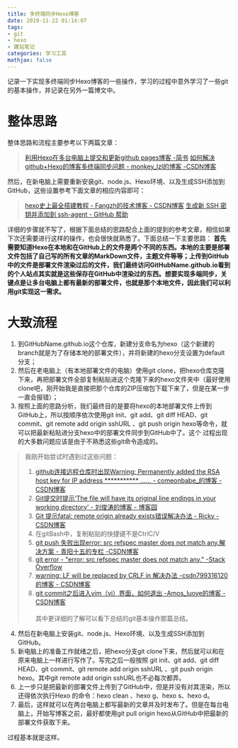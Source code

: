 ```yaml
---
title: 多终端同步Hexo博客
date: 2019-11-22 01:14:07
tags:
- git
- hexo
- 建站笔记
categories: 学习工具
mathjax: false
---
```


记录一下实现多终端同步Hexo博客的一些操作，学习的过程中意外学习了一些git的基本操作，并记录在另外一篇博文中。

# 整体思路

整体思路和流程主要参考以下两篇文章：

<!--more-->

> [利用Hexo在多台电脑上提交和更新github pages博客 -简书](https://www.jianshu.com/p/0b1fccce74e0) 
> [如何解决github+Hexo的博客多终端同步问题 - monkey_lzl的博客 -CSDN博客](https://blog.csdn.net/monkey_lzl/article/details/60870891)

然后，在新电脑上需要重新安装git、node.js、Hexo环境、以及生成SSH添加到GitHub，这些设置参考下面文章的相应内容即可：

> [hexo史上最全搭建教程 - Fangzh的技术博客 - CSDN博客](https://blog.csdn.net/sinat_37781304/article/details/82729029)
> [生成新 SSH 密钥并添加到 ssh-agent - GitHub 帮助](https://help.github.com/cn/github/authenticating-to-github/generating-a-new-ssh-key-and-adding-it-to-the-ssh-agent)

详细的步骤就不写了，根据下面总结的思路配合上面的提到的参考文章，相信如果下次还需要进行这样的操作，也会很快就熟悉了。下面总结一下主要思路：
**首先需要知道Hexo在本地和在GitHub上的文件是两个不同的东西。本地的主要是部署文件包括了自己写的所有文章的MarkDown文件，主题文件等等；上传到GitHub中的文件是部署文件渲染过后的文件，我们最终访问GitHubName.github.io看到的个人站点其实就是这些保存在GitHub中渲染过的东西。想要实现多端同步，关键点是让多台电脑上都有最新的部署文件，也就是那个本地文件，因此我们可以利用git实现这一需求。**

# 大致流程

1. 到GitHubName.github.io这个仓库，新建分支命名为hexo（这个新建的branch就是为了存储本地的部署文件），并将新建的hexo分支设置为default分支；
2. 然后在老电脑上（有本地部署文件的电脑）使用git clone，把hexo仓库克隆下来，再把部署文件全部复制粘贴进这个克隆下来的hexo文件夹中（最好使用clone吧，刚开始我是直接把那个仓库的ZIP压缩包下载下来了，但是在某一步一直会报错）；
3. 按照上面的思路分析，我们最终目的是要将hexo的本地部署文件上传到GitHub上，所以按顺序依次使用git init、git add、git diff HEAD、git commit、git remote add origin sshURL 、git push origin hexo等命令，就可以把最新粘贴进分支hexo中的部署文件同步到GitHub中了。这个
  过程出现的大多数问题应该是由于不熟悉这些git命令造成的。

> 我刚开始尝试时遇到过这些问题： 
> 1. [github连接远程仓库时出现Warning: Permanently added the RSA host key for IP address *********** ...... - comeonbabe_的博客 - CSDN博客](https://blog.csdn.net/comeonbabe_/article/details/80244854) 
> 2. [Git提交时提示‘The file will have its original line endings in your working directory’ - 刘俊涛的博客 - 博客园](https://www.cnblogs.com/lovebing/p/7121754.html)  
> 3. [Git 提示fatal: remote origin already exists错误解决办法 - Ricky - CSDN博客](https://blog.csdn.net/top_code/article/details/50381432)  
> 4. 在gitBash中，复制粘贴的快捷键不是CtrlC/V 
> 5. [git push 失败出现error: src refspec master does not match any.解决方案 - 青阳十五的专栏 -CSDN博客](https://blog.csdn.net/yemoweiliang/article/details/52980658)  
> 6. [git error - "error: src refspec master does not match any." -Stack Overflow](https://stackoverflow.com/questions/23957836/git-error-error-src-refspec-master-does-not-match-any)  
> 7. [warning: LF will be replaced by CRLF in 解决办法 -csdn799316120的博客 - CSDN博客](https://blog.csdn.net/csdn799316120/article/details/79565579)  
> 8. [git commit之后进入vim（vi）界面，如何退出 -Amos_luoye的博客 - CSDN博客](https://blog.csdn.net/Amos_luoye/article/details/88292438)  
>    <br/>其中更详细的了解可以看下总结的git基本操作那篇总结。

4. 然后在新电脑上安装git、node.js、Hexo环境、以及生成SSH添加到GitHub。
5. 新电脑上的准备工作就绪之后，把hexo分支git clone下来，然后就可以和在原来电脑上一样进行写作了。写完之后一般按照 git init、git add、git diff HEAD、git commit、git remote add origin sshURL 、git push origin hexo。其中git remote add origin sshURL也不必每次都弄。
6. 上一步只是把最新的部署文件上传到了GitHub中，但是并没有对其渲染，所以还得依次执行Hexo 的命令：hexo clean 、hexo g、hexo s、hexo d。
7. 最后，这样就可以在两台电脑上都写最新的文章并及时发布了。但是在每台电脑上，开始写博客之前，最好都使用git pull origin hexo从GitHub中把最新的部署文件获取下来。

过程基本就是这样。
